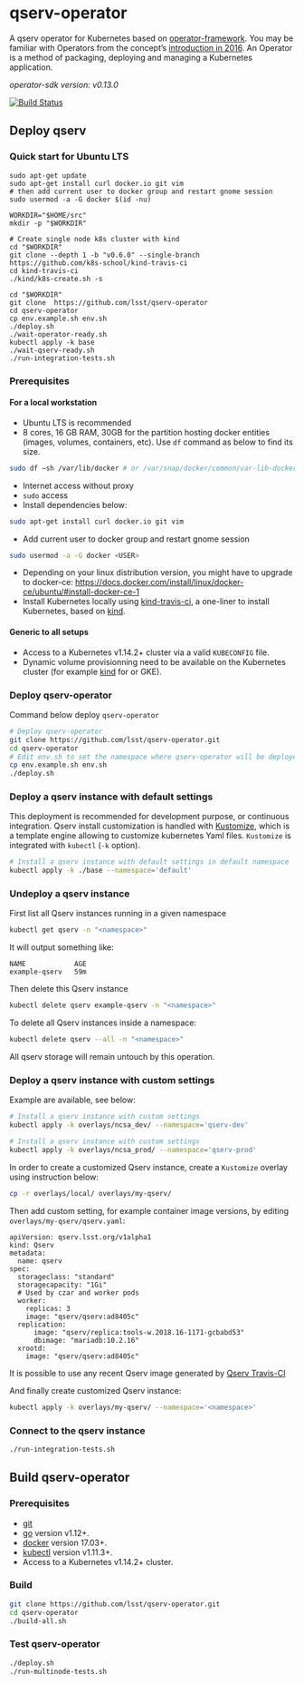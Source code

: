 # qserv-operator

A qserv operator for Kubernetes based on [operator-framework](https://github.com/operator-framework). You may be familiar with Operators from the concept’s [introduction in 2016](https://coreos.com/blog/introducing-operators.html). An Operator is a method of packaging, deploying and managing a Kubernetes application.

*operator-sdk version: v0.13.0*

[![Build Status](https://travis-ci.org/lsst/qserv-operator.svg?branch=master)](https://travis-ci.org/lsst/qserv-operator)

## Deploy qserv

### Quick start for Ubuntu LTS

```
sudo apt-get update
sudo apt-get install curl docker.io git vim
# then add current user to docker group and restart gnome session
sudo usermod -a -G docker $(id -nu)

WORKDIR="$HOME/src"
mkdir -p "$WORKDIR"

# Create single node k8s cluster with kind
cd "$WORKDIR"
git clone --depth 1 -b "v0.6.0" --single-branch https://github.com/k8s-school/kind-travis-ci
cd kind-travis-ci
./kind/k8s-create.sh -s

cd "$WORKDIR"
git clone  https://github.com/lsst/qserv-operator
cd qserv-operator
cp env.example.sh env.sh
./deploy.sh
./wait-operator-ready.sh
kubectl apply -k base
./wait-qserv-ready.sh
./run-integration-tests.sh
```

### Prerequisites

#### For a local workstation

- Ubuntu LTS is recommended
- 8 cores, 16 GB RAM, 30GB for the partition hosting docker entities (images, volumes, containers, etc). Use `df` command as below to find its size.
```bash
sudo df –sh /var/lib/docker # or /var/snap/docker/common/var-lib-docker/
```
- Internet access without proxy
- `sudo` access
- Install dependencies below:
```bash
sudo apt-get install curl docker.io git vim
```
- Add current user to docker group and restart gnome session
```bash
sudo usermod -a -G docker <USER>
```
- Depending on your linux distribution version, you might have to upgrade to docker-ce: https://docs.docker.com/install/linux/docker-ce/ubuntu/#install-docker-ce-1
- Install Kubernetes locally using  [kind-travis-ci], a one-liner to install Kubernetes, based on [kind].

#### Generic to all setups

- Access to a Kubernetes v1.14.2+ cluster via a valid `KUBECONFIG` file.
- Dynamic volume provisionning need to be available on the Kubernetes cluster (for example [kind] for or GKE).

[kind]:https://kind.sigs.k8s.io/
[kind-travis-ci]:https://github.com/k8s-school/kind-travis-ci

### Deploy qserv-operator

Command below deploy `qserv-operator`

```sh
# Deploy qserv-operator
git clone https://github.com/lsst/qserv-operator.git
cd qserv-operator
# Edit env.sh to set the namespace where qserv-operator will be deployed (TODO: replace with cmd-line option)
cp env.example.sh env.sh
./deploy.sh
```

### Deploy a qserv instance with default settings

This deployment is recommended for development purpose, or continuous integration.
Qserv install customization is handled with [Kustomize](https://github.com/kubernetes-sigs/kustomize), which is a template engine allowing to customize kubernetes Yaml files. `Kustomize` is integrated with `kubectl` (`-k` option).

```sh
# Install a qserv instance with default settings in default namespace
kubectl apply -k ./base --namespace='default'
```

### Undeploy a qserv instance

First list all Qserv instances running in a given namespace
```sh
kubectl get qserv -n "<namespace>"
```

It will output something like:

```
NAME            AGE
example-qserv   59m
```

Then delete this Qserv instance

```sh
kubectl delete qserv example-qserv -n "<namespace>"
```

To delete all Qserv instances inside a namespace:

```sh
kubectl delete qserv --all -n "<namespace>"
```

All qserv storage will remain untouch by this operation.

### Deploy a qserv instance with custom settings

Example are available, see below:

```sh
# Install a qserv instance with custom settings
kubectl apply -k overlays/ncsa_dev/ --namespace='qserv-dev'

# Install a qserv instance with custom settings
kubectl apply -k overlays/ncsa_prod/ --namespace='qserv-prod'
```

In order to create a customized Qserv instance, create a `Kustomize` overlay using instruction below:
```sh
cp -r overlays/local/ overlays/my-qserv/
```

Then add custom setting, for example container image versions, by editing `overlays/my-qserv/qserv.yaml`:

```
apiVersion: qserv.lsst.org/v1alpha1
kind: Qserv
metadata:
  name: qserv
spec:
  storageclass: "standard"
  storagecapacity: "1Gi"
  # Used by czar and worker pods
  worker:
    replicas: 3
    image: "qserv/qserv:ad8405c"
  replication:
      image: "qserv/replica:tools-w.2018.16-1171-gcbabd53"
      dbimage: "mariadb:10.2.16"
  xrootd:
    image: "qserv/qserv:ad8405c"
```
It is possible to use any recent Qserv image generated by [Qserv Travis-CI](https://travis-ci.org/lsst/qserv/)

And finally create customized Qserv instance:

```sh
kubectl apply -k overlays/my-qserv/ --namespace='<namespace>'
```


### Connect to the qserv instance

```sh
./run-integration-tests.sh
```

## Build qserv-operator

### Prerequisites

- [git][git_tool]
- [go][go_tool] version v1.12+.
- [docker][docker_tool] version 17.03+.
- [kubectl][kubectl_tool] version v1.11.3+.
- Access to a Kubernetes v1.14.2+ cluster.


[git_tool]:https://git-scm.com/downloads
[go_tool]:https://golang.org/dl/
[docker_tool]:https://docs.docker.com/install/
[kubectl_tool]:https://kubernetes.io/docs/tasks/tools/install-kubectl/

### Build

```sh
git clone https://github.com/lsst/qserv-operator.git
cd qserv-operator
./build-all.sh
```

### Test qserv-operator

```sh
./deploy.sh
./run-multinode-tests.sh
```
